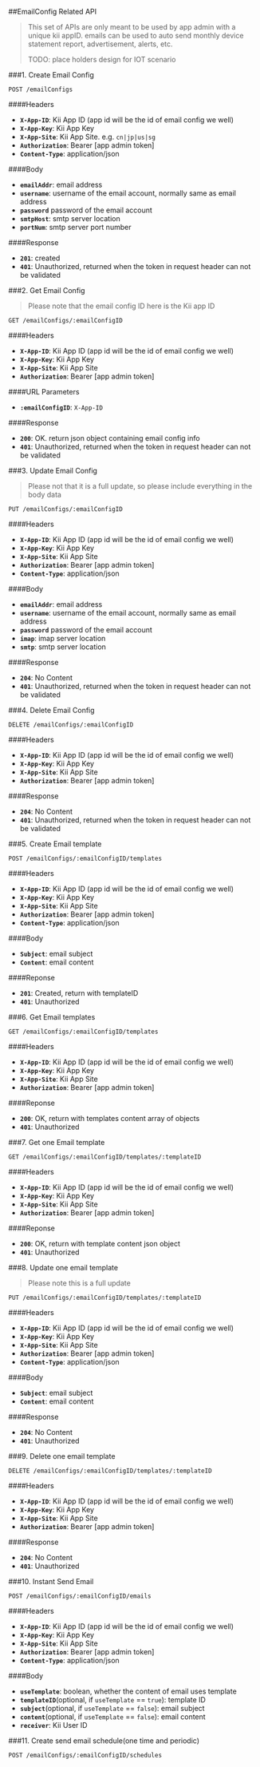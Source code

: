 ##EmailConfig Related API
> This set of APIs are only meant to be used by app admin with a unique kii appID. emails can be used to auto send monthly device statement report, advertisement, alerts, etc. 
> 
> TODO: place holders design for IOT scenario

###1. Create Email Config
```
POST /emailConfigs
```
####Headers
 - **`X-App-ID`**: Kii App ID (app id will be the id of email config we well)
 - **`X-App-Key`**: Kii App Key
 - **`X-App-Site`**: Kii App Site. e.g. `cn|jp|us|sg`
 - **`Authorization`**: Bearer [app admin token]
 - **`Content-Type`**: application/json

####Body
 - **`emailAddr`**: email address
 - **`username`**: username of the email account, normally same as email address
 - **`password`** password of the email account
 - **`smtpHost`**: smtp server location
 - **`portNum`**: smtp server port number

####Response
 - **`201`**: created
 - **`401`**: Unauthorized, returned when the token in request header can not be validated

###2. Get Email Config
> Please note that the email config ID here is the Kii app ID

```
GET /emailConfigs/:emailConfigID
```
####Headers
 - **`X-App-ID`**: Kii App ID (app id will be the id of email config we well)
 - **`X-App-Key`**: Kii App Key
 - **`X-App-Site`**: Kii App Site
 - **`Authorization`**: Bearer [app admin token]

####URL Parameters
 - **`:emailConfigID`**: `X-App-ID`

####Response
 - **`200`**: OK. return json object containing email config info
 - **`401`**: Unauthorized, returned when the token in request header can not be validated

###3. Update Email Config
> Please not that it is a full update, so please include everything in the body data

```
PUT /emailConfigs/:emailConfigID
```
####Headers
 - **`X-App-ID`**: Kii App ID (app id will be the id of email config we well)
 - **`X-App-Key`**: Kii App Key
 - **`X-App-Site`**: Kii App Site
 - **`Authorization`**: Bearer [app admin token]
 - **`Content-Type`**: application/json

####Body
 - **`emailAddr`**: email address
 - **`username`**: username of the email account, normally same as email address
 - **`password`** password of the email account
 - **`imap`**: imap server location
 - **`smtp`**: smtp server location
 
####Response
 - **`204`**: No Content
 - **`401`**: Unauthorized, returned when the token in request header can not be validated

###4. Delete Email Config
```
DELETE /emailConfigs/:emailConfigID
```
####Headers
 - **`X-App-ID`**: Kii App ID (app id will be the id of email config we well)
 - **`X-App-Key`**: Kii App Key
 - **`X-App-Site`**: Kii App Site
 - **`Authorization`**: Bearer [app admin token]

####Response
 - **`204`**: No Content
 - **`401`**: Unauthorized, returned when the token in request header can not be validated

###5. Create Email template
```
POST /emailConfigs/:emailConfigID/templates
```
####Headers
 - **`X-App-ID`**: Kii App ID (app id will be the id of email config we well)
 - **`X-App-Key`**: Kii App Key
 - **`X-App-Site`**: Kii App Site
 - **`Authorization`**: Bearer [app admin token]
 - **`Content-Type`**: application/json

####Body
 - **`Subject`**: email subject
 - **`Content`**: email content
 
####Reponse
 - **`201`**: Created, return with templateID
 - **`401`**: Unauthorized

###6. Get Email templates
```
GET /emailConfigs/:emailConfigID/templates
```
####Headers
 - **`X-App-ID`**: Kii App ID (app id will be the id of email config we well)
 - **`X-App-Key`**: Kii App Key
 - **`X-App-Site`**: Kii App Site
 - **`Authorization`**: Bearer [app admin token]
 
####Reponse
 - **`200`**: OK, return with templates content array of objects
 - **`401`**: Unauthorized

###7. Get one Email template
```
GET /emailConfigs/:emailConfigID/templates/:templateID
```
####Headers
 - **`X-App-ID`**: Kii App ID (app id will be the id of email config we well)
 - **`X-App-Key`**: Kii App Key
 - **`X-App-Site`**: Kii App Site
 - **`Authorization`**: Bearer [app admin token]
 
####Reponse
 - **`200`**: OK, return with template content json object
 - **`401`**: Unauthorized

###8. Update one email template
> Please note this is a full update

```
PUT /emailConfigs/:emailConfigID/templates/:templateID
```
####Headers
 - **`X-App-ID`**: Kii App ID (app id will be the id of email config we well)
 - **`X-App-Key`**: Kii App Key
 - **`X-App-Site`**: Kii App Site
 - **`Authorization`**: Bearer [app admin token]
 - **`Content-Type`**: application/json

####Body
 - **`Subject`**: email subject
 - **`Content`**: email content
 
####Response
 - **`204`**: No Content
 - **`401`**: Unauthorized

###9. Delete one email template
```
DELETE /emailConfigs/:emailConfigID/templates/:templateID
```
####Headers
 - **`X-App-ID`**: Kii App ID (app id will be the id of email config we well)
 - **`X-App-Key`**: Kii App Key
 - **`X-App-Site`**: Kii App Site
 - **`Authorization`**: Bearer [app admin token]

####Response
 - **`204`**: No Content
 - **`401`**: Unauthorized

###10. Instant Send Email
```
POST /emailConfigs/:emailConfigID/emails
```
####Headers
 - **`X-App-ID`**: Kii App ID (app id will be the id of email config we well)
 - **`X-App-Key`**: Kii App Key
 - **`X-App-Site`**: Kii App Site
 - **`Authorization`**: Bearer [app admin token]
 - **`Content-Type`**: application/json

####Body
 - **`useTemplate`**: boolean, whether the content of email uses template
 - **`templateID`**(optional, if `useTemplate` == `true`): template ID
 - **`subject`**(optional, if `useTemplate` == `false`): email subject
 - **`content`**(optional, if `useTemplate` == `false`): email content
 - **`receiver`**: Kii User ID
  
###11. Create send email schedule(one time and periodic) 
```
POST /emailConfigs/:emailConfigID/schedules
```


